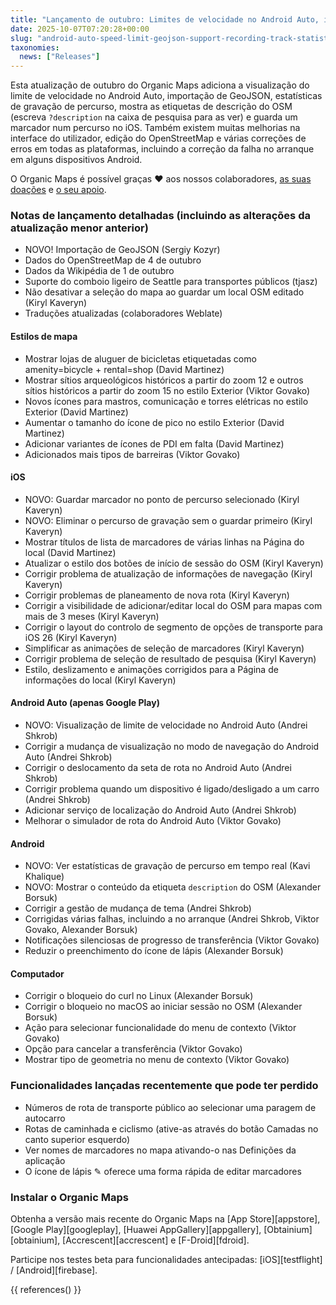 ```yaml
---
title: "Lançamento de outubro: Limites de velocidade no Android Auto, importação GeoJSON, estatísticas de gravação de percurso, visualização da etiqueta de descrição OSM, guardar marcador no percurso selecionado no iOS e mais"
date: 2025-10-07T07:20:28+00:00
slug: "android-auto-speed-limit-geojson-support-recording-track-statistics-osm-description-display"
taxonomies:
  news: ["Releases"]
---
```


Esta atualização de outubro do Organic Maps adiciona a visualização do limite de velocidade no Android Auto, importação de GeoJSON, estatísticas de gravação de percurso, mostra as etiquetas de descrição do OSM (escreva `?description` na caixa de pesquisa para as ver) e guarda um marcador num percurso no iOS. Também existem muitas melhorias na interface do utilizador, edição do OpenStreetMap e várias correções de erros em todas as plataformas, incluindo a correção da falha no arranque em alguns dispositivos Android.

O Organic Maps é possível graças ❤️ aos nossos colaboradores, [as suas doações](@/donate/index.pt.md) e [o seu apoio](@/contribute/index.pt.md).

### Notas de lançamento detalhadas (incluindo as alterações da atualização menor anterior)

- NOVO! Importação de GeoJSON (Sergiy Kozyr)
- Dados do OpenStreetMap de 4 de outubro
- Dados da Wikipédia de 1 de outubro
- Suporte do comboio ligeiro de Seattle para transportes públicos (tjasz)
- Não desativar a seleção do mapa ao guardar um local OSM editado (Kiryl Kaveryn)
- Traduções atualizadas (colaboradores Weblate)

#### Estilos de mapa

- Mostrar lojas de aluguer de bicicletas etiquetadas como amenity=bicycle + rental=shop (David Martinez)
- Mostrar sítios arqueológicos históricos a partir do zoom 12 e outros sítios históricos a partir do zoom 15 no estilo Exterior (Viktor Govako)
- Novos ícones para mastros, comunicação e torres elétricas no estilo Exterior (David Martinez)
- Aumentar o tamanho do ícone de pico no estilo Exterior (David Martinez)
- Adicionar variantes de ícones de PDI em falta (David Martinez)
- Adicionados mais tipos de barreiras (Viktor Govako)

#### iOS

- NOVO: Guardar marcador no ponto de percurso selecionado (Kiryl Kaveryn)
- NOVO: Eliminar o percurso de gravação sem o guardar primeiro (Kiryl Kaveryn)
- Mostrar títulos de lista de marcadores de várias linhas na Página do local (David Martinez)
- Atualizar o estilo dos botões de início de sessão do OSM (Kiryl Kaveryn)
- Corrigir problema de atualização de informações de navegação (Kiryl Kaveryn)
- Corrigir problemas de planeamento de nova rota (Kiryl Kaveryn)
- Corrigir a visibilidade de adicionar/editar local do OSM para mapas com mais de 3 meses (Kiryl Kaveryn)
- Corrigir o layout do controlo de segmento de opções de transporte para iOS 26 (Kiryl Kaveryn)
- Simplificar as animações de seleção de marcadores (Kiryl Kaveryn)
- Corrigir problema de seleção de resultado de pesquisa (Kiryl Kaveryn)
- Estilo, deslizamento e animações corrigidos para a Página de informações do local (Kiryl Kaveryn)

#### Android Auto (apenas Google Play)

- NOVO: Visualização de limite de velocidade no Android Auto (Andrei Shkrob)
- Corrigir a mudança de visualização no modo de navegação do Android Auto (Andrei Shkrob)
- Corrigir o deslocamento da seta de rota no Android Auto (Andrei Shkrob)
- Corrigir problema quando um dispositivo é ligado/desligado a um carro (Andrei Shkrob)
- Adicionar serviço de localização do Android Auto (Andrei Shkrob)
- Melhorar o simulador de rota do Android Auto (Viktor Govako)

#### Android

- NOVO: Ver estatísticas de gravação de percurso em tempo real (Kavi Khalique)
- NOVO: Mostrar o conteúdo da etiqueta `description` do OSM (Alexander Borsuk)
- Corrigir a gestão de mudança de tema (Andrei Shkrob)
- Corrigidas várias falhas, incluindo a no arranque (Andrei Shkrob, Viktor Govako, Alexander Borsuk)
- Notificações silenciosas de progresso de transferência (Viktor Govako)
- Reduzir o preenchimento do ícone de lápis (Alexander Borsuk)

#### Computador

- Corrigir o bloqueio do curl no Linux (Alexander Borsuk)
- Corrigir o bloqueio no macOS ao iniciar sessão no OSM (Alexander Borsuk)
- Ação para selecionar funcionalidade do menu de contexto (Viktor Govako)
- Opção para cancelar a transferência (Viktor Govako)
- Mostrar tipo de geometria no menu de contexto (Viktor Govako)

### Funcionalidades lançadas recentemente que pode ter perdido

- Números de rota de transporte público ao selecionar uma paragem de autocarro
- Rotas de caminhada e ciclismo (ative-as através do botão Camadas no canto superior esquerdo)
- Ver nomes de marcadores no mapa ativando-o nas Definições da aplicação
- O ícone de lápis ✎ oferece uma forma rápida de editar marcadores

### Instalar o Organic Maps

Obtenha a versão mais recente do Organic Maps na [App Store][appstore], [Google Play][googleplay], [Huawei AppGallery][appgallery], [Obtainium][obtainium], [Accrescent][accrescent] e [F-Droid][fdroid].

Participe nos testes beta para funcionalidades antecipadas: [iOS][testflight] / [Android][firebase].

{{ references() }}
